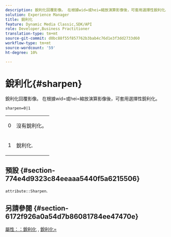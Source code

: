 ```yaml
---
description: 銳利化回覆影像。 在根據wid=或hei=縮放演算影像後，可套用選擇性銳利化。
solution: Experience Manager
title: 銳利化
feature: Dynamic Media Classic,SDK/API
role: Developer,Business Practitioner
translation-type: tm+mt
source-git-commit: d0bc88f55f857762b3bab4c76d1e3f3dd2733d60
workflow-type: tm+mt
source-wordcount: '59'
ht-degree: 10%

---
```



# 銳利化{#sharpen}

銳利化回覆影像。 在根據wid=或hei=縮放演算影像後，可套用選擇性銳利化。

`sharpen=0|1`

<table id="simpletable_E14B914834A241BA8B5FC42F07D34EEB"> 
 <tr class="strow"> 
  <td class="stentry"> <p>0 </p></td> 
  <td class="stentry"> <p>沒有銳利化。 </p></td> 
 </tr> 
 <tr class="strow"> 
  <td class="stentry"> <p>1 </p></td> 
  <td class="stentry"> <p>銳利化. </p></td> 
 </tr> 
</table>

## 預設 {#section-774e4d9323c84eeaaa5440f5a6215506}

`attribute::Sharpen`.

## 另請參閱 {#section-6172f926a0a54d7b86081784ee47470e}

[屬性：：銳利化](../../../../../ir-api/material-cat/image-rendering-api-ref/c-ir-material-catalog/c-ir-attributes-reference/r-ir-cat-sharpen.md#reference-18df922f3a3f403a97ccaaa15042e30a) , [銳利化=](../../../../../ir-api/http-protocol/image-rendering-api-ref/c-ir-http-protocol-ref/c-ir-http-protocol-command-reference/r-ir-http-sharp.md#reference-acdd87f6b5de4e3a85e5d3c03022a35a)
